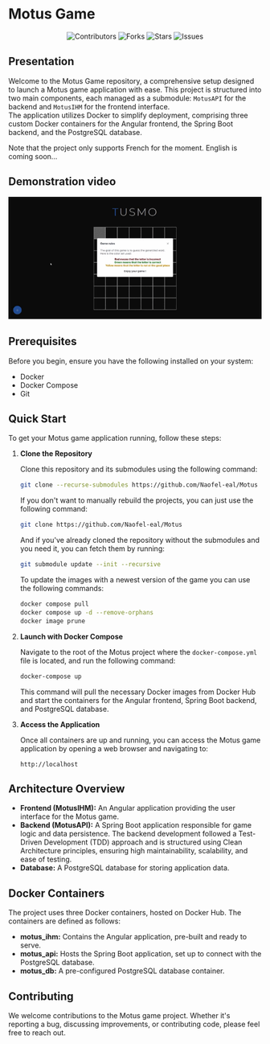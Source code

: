 # Motus Game

<div align="center">
    <img src="https://img.shields.io/github/contributors/naofel-eal/Motus.svg?style=for-the-badge" alt="Contributors">
    <img src="https://img.shields.io/github/forks/naofel-eal/Motus.svg?style=for-the-badge" alt="Forks">
    <img src="https://img.shields.io/github/stars/naofel-eal/Motus.svg?style=for-the-badge" alt="Stars">
    <img src="https://img.shields.io/github/issues/naofel-eal/Motus.svg?style=for-the-badge" alt="Issues">
</div>

## Presentation

Welcome to the Motus Game repository, a comprehensive setup designed to launch a Motus game application with ease. This project is structured into two main components, each managed as a submodule: `MotusAPI` for the backend and `MotusIHM` for the frontend interface.  
The application utilizes Docker to simplify deployment, comprising three custom Docker containers for the Angular frontend, the Spring Boot backend, and the PostgreSQL database.
  
Note that the project only supports French for the moment. English is coming soon...

## Demonstration video

<p align="center">
  <img src="resources/demo.gif" />
</p>

## Prerequisites

Before you begin, ensure you have the following installed on your system:

- Docker
- Docker Compose
- Git

## Quick Start

To get your Motus game application running, follow these steps:

1. **Clone the Repository**

    Clone this repository and its submodules using the following command:

    ```bash
    git clone --recurse-submodules https://github.com/Naofel-eal/Motus
    ```

    If you don't want to manually rebuild the projects, you can just use the following command:  
     ```bash
    git clone https://github.com/Naofel-eal/Motus
    ```

    And if you've already cloned the repository without the submodules and you need it, you can fetch them by running:

    ```bash
    git submodule update --init --recursive
    ```

    To update the images with a newest version of the game you can use the following commands:
    ```bash
    docker compose pull
    docker compose up -d --remove-orphans
    docker image prune
    ```

2. **Launch with Docker Compose**

    Navigate to the root of the Motus project where the `docker-compose.yml` file is located, and run the following command:

    ```bash
    docker-compose up
    ```

    This command will pull the necessary Docker images from Docker Hub and start the containers for the Angular frontend, Spring Boot backend, and PostgreSQL database.

3. **Access the Application**

    Once all containers are up and running, you can access the Motus game application by opening a web browser and navigating to:

    ```
    http://localhost
    ```

## Architecture Overview

- **Frontend (MotusIHM):** An Angular application providing the user interface for the Motus game.
- **Backend (MotusAPI):** A Spring Boot application responsible for game logic and data persistence. The backend development followed a Test-Driven Development (TDD) approach and is structured using Clean Architecture principles, ensuring high maintainability, scalability, and ease of testing.
- **Database:** A PostgreSQL database for storing application data.

## Docker Containers

The project uses three Docker containers, hosted on Docker Hub. The containers are defined as follows:

- **motus_ihm:** Contains the Angular application, pre-built and ready to serve.
- **motus_api:** Hosts the Spring Boot application, set up to connect with the PostgreSQL database.
- **motus_db:** A pre-configured PostgreSQL database container.

## Contributing

We welcome contributions to the Motus game project. Whether it's reporting a bug, discussing improvements, or contributing code, please feel free to reach out.
